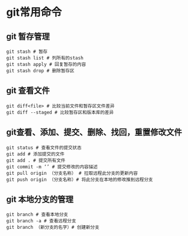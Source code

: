 # git常用命令

## git 暂存管理
	git stash # 暂存
	git stash list # 列所有的stash
	git stash apply # 回复暂存的内容
	git stash drop # 删除暂存区

## git 查看文件
	git diff<file> # 比较当前文件和暂存区文件差异
	git diff --staged # 比较暂存区和版本库的差异

## git查看、添加、提交、删除、找回，重置修改文件
	git status # 查看文件的提交状态
	git add # 添加提交的文件
	git add . # 提交所有文件
	git commit -m ‘’ # 提交修改的内容描述
	git pull origin （分支名称） # 拉取远程此分支的更新内容
	git push origin （分支名称）# 将此分支在本地的修改推到远程分支

## git 本地分支的管理
	git branch # 查看本地分支
	git branch -a # 查看远程分支
	git branch （新分支的名字）# 创建新分支 
